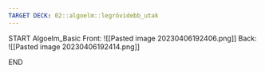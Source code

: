 ```yaml
---
TARGET DECK: 02::algoelm::legrövidebb_utak
---
```


START
Algoelm_Basic
Front:
![[Pasted image 20230406192406.png]]
Back:
![[Pasted image 20230406192414.png]]
<!--ID: 1680805512518-->
END
